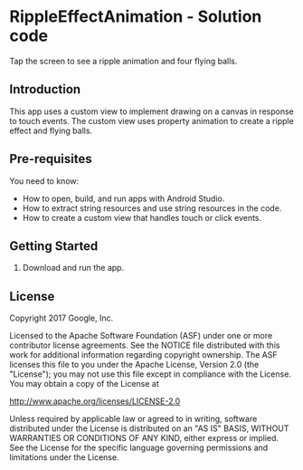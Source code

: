 RippleEffectAnimation - Solution code
=============================

Tap the screen to see a ripple animation and four flying balls.

Introduction
------------

This app uses a custom view to implement drawing on a canvas in response
to touch events. The custom view uses property animation to create a 
ripple effect and flying balls. 

Pre-requisites
--------------

You need to know:
- How to open, build, and run apps with Android Studio.
- How to extract string resources and use string resources in the code.
- How to create a custom view that handles touch or click events.

Getting Started
---------------

1. Download and run the app.

License
-------

Copyright 2017 Google, Inc.

Licensed to the Apache Software Foundation (ASF) under one or more contributor
license agreements.  See the NOTICE file distributed with this work for
additional information regarding copyright ownership.  The ASF licenses this
file to you under the Apache License, Version 2.0 (the "License"); you may not
use this file except in compliance with the License.  You may obtain a copy of
the License at

  http://www.apache.org/licenses/LICENSE-2.0

Unless required by applicable law or agreed to in writing, software
distributed under the License is distributed on an "AS IS" BASIS, WITHOUT
WARRANTIES OR CONDITIONS OF ANY KIND, either express or implied.  See the
License for the specific language governing permissions and limitations under
the License.

